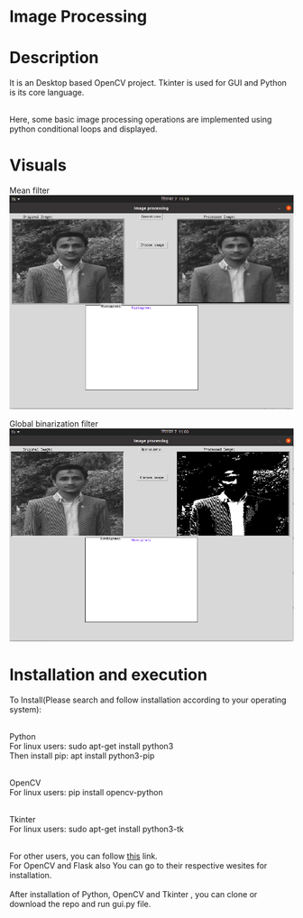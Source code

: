 # Image Processing

# Description

It is an Desktop based OpenCV project. Tkinter is used for GUI and Python is its core language. <br/><br/>

Here, some basic image processing operations are implemented using python conditional loops and displayed.

# Visuals

Mean filter
![Mean filter](https://github.com/samirkhanal35/image-processig/blob/master/mean_filter.png)


Global binarization filter
![Global binarization filter](https://github.com/samirkhanal35/image-processig/blob/master/global_binarization.png)

# Installation and execution

To Install(Please search and follow installation according to your operating system):<br /><br />

Python<br />
For linux users: sudo apt-get install python3<br />
Then install pip: apt install python3-pip<br /><br />

OpenCV<br />
For linux users: pip install opencv-python<br /><br />

Tkinter<br />
For linux users: sudo apt-get install python3-tk<br /><br />

For other users, you can follow <a href="https://www.python.org/downloads/">this</a> link.<br />
For OpenCV and Flask also You can go to their respective wesites for installation.<br /><br />
After installation of Python, OpenCV and Tkinter , you can clone or download the repo and run gui.py file.
